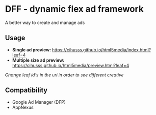# DFF - dynamic flex ad framework
A better way to create and manage ads

## Usage

* **Single ad preview:**
https://cihusss.github.io/html5media/index.html?leaf=4
* **Multiple size ad preview:**
https://cihusss.github.io/html5media/preview.html?leaf=4

*Change leaf id's in the url in order to see different creative*

## Compatibility

* Google Ad Manager (DFP)
* AppNexus
